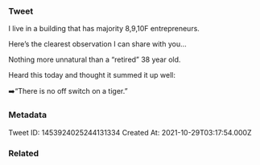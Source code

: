 ### Tweet
I live in a building that has majority 8,9,10F entrepreneurs. 

Here’s the clearest observation I can share with you…

Nothing more unnatural than a “retired” 38 year old.

Heard this today and thought it summed it up well:

➡️“There is no off switch on a tiger.”

### Metadata
Tweet ID: 1453924025244131334
Created At: 2021-10-29T03:17:54.000Z

### Related

